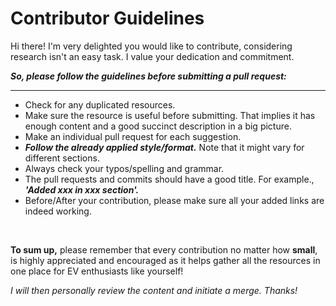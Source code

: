 # Contributor Guidelines

Hi there! I'm very delighted you would like to contribute, considering research isn't an easy task.
I value your dedication and commitment.

***So, please follow the guidelines before submitting a pull request:***

--- 

- Check for any duplicated resources.
- Make sure the resource is useful before submitting. That implies it has enough content and a good succinct description in a big picture.
- Make an individual pull request for each suggestion.
- ***Follow the already applied style/format.*** Note that it might vary for different sections.
- Always check your typos/spelling and grammar.
- The pull requests and commits should have a good title. For example., ***'Added xxx in xxx section'.***
- Before/After your contribution, please make sure all your added links are indeed working.
<p>&nbsp;</p>

**To sum up,** please remember that every contribution no matter how **small**, is highly appreciated and encouraged as it helps gather all the resources in one place for EV enthusiasts like yourself!


_I will then personally review the content and initiate a merge. Thanks!_
